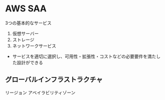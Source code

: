 # AWS SAA

3つの基本的なサービス
1. 仮想サーバー
2. ストレージ
3. ネットワークサービス

* サービスを適切に選択し、可用性・拡張性・コストなどの必要要件を満たした設計ができる

## グローバルインフラストラクチャ

リージョン
アベイラビリティゾーン

